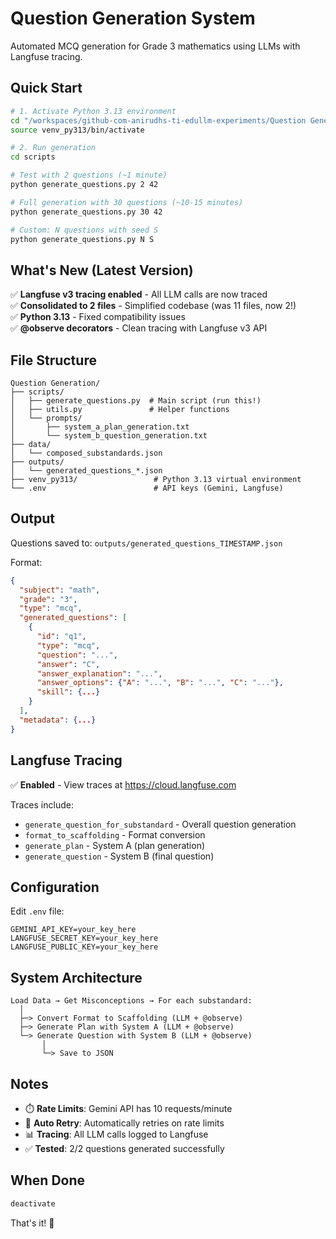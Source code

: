 # Question Generation System

Automated MCQ generation for Grade 3 mathematics using LLMs with Langfuse tracing.

## Quick Start

```bash
# 1. Activate Python 3.13 environment  
cd "/workspaces/github-com-anirudhs-ti-edullm-experiments/Question Generation"
source venv_py313/bin/activate

# 2. Run generation
cd scripts

# Test with 2 questions (~1 minute)
python generate_questions.py 2 42

# Full generation with 30 questions (~10-15 minutes)
python generate_questions.py 30 42

# Custom: N questions with seed S
python generate_questions.py N S
```

## What's New (Latest Version)

✅ **Langfuse v3 tracing enabled** - All LLM calls are now traced  
✅ **Consolidated to 2 files** - Simplified codebase (was 11 files, now 2!)  
✅ **Python 3.13** - Fixed compatibility issues  
✅ **@observe decorators** - Clean tracing with Langfuse v3 API

## File Structure

```
Question Generation/
├── scripts/
│   ├── generate_questions.py  # Main script (run this!)
│   ├── utils.py               # Helper functions
│   └── prompts/
│       ├── system_a_plan_generation.txt
│       └── system_b_question_generation.txt
├── data/
│   └── composed_substandards.json
├── outputs/
│   └── generated_questions_*.json
├── venv_py313/                 # Python 3.13 virtual environment
└── .env                        # API keys (Gemini, Langfuse)
```

## Output

Questions saved to: `outputs/generated_questions_TIMESTAMP.json`

Format:
```json
{
  "subject": "math",
  "grade": "3",
  "type": "mcq",
  "generated_questions": [
    {
      "id": "q1",
      "type": "mcq",
      "question": "...",
      "answer": "C",
      "answer_explanation": "...",
      "answer_options": {"A": "...", "B": "...", "C": "..."},
      "skill": {...}
    }
  ],
  "metadata": {...}
}
```

## Langfuse Tracing

✅ **Enabled** - View traces at https://cloud.langfuse.com

Traces include:
- `generate_question_for_substandard` - Overall question generation
- `format_to_scaffolding` - Format conversion  
- `generate_plan` - System A (plan generation)
- `generate_question` - System B (final question)

## Configuration

Edit `.env` file:
```
GEMINI_API_KEY=your_key_here
LANGFUSE_SECRET_KEY=your_key_here
LANGFUSE_PUBLIC_KEY=your_key_here
```

## System Architecture

```
Load Data → Get Misconceptions → For each substandard:
  │
  ├─> Convert Format to Scaffolding (LLM + @observe)
  ├─> Generate Plan with System A (LLM + @observe)  
  └─> Generate Question with System B (LLM + @observe)
       │
       └─> Save to JSON
```

## Notes

- ⏱️ **Rate Limits**: Gemini API has 10 requests/minute  
- 🔄 **Auto Retry**: Automatically retries on rate limits
- 📊 **Tracing**: All LLM calls logged to Langfuse
- ✅ **Tested**: 2/2 questions generated successfully

## When Done

```bash
deactivate
```

That's it! 🎉
